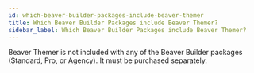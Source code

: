 ```yaml
---
id: which-beaver-builder-packages-include-beaver-themer
title: Which Beaver Builder Packages include Beaver Themer?
sidebar_label: Which Beaver Builder Packages include Beaver Themer?
---
```


Beaver Themer is not included with any of the Beaver Builder packages
(Standard, Pro, or Agency). It must be purchased separately.
